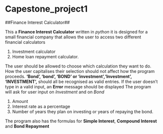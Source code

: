 # Capestone_project1
##Finance Interest Calculator##

This a **Finance Interest Calculator** written in *python* it is designed for a small financial company that allows the user to access two different financial calculators
1. Investment calculator 
2. Home loan repayment calculator.


The user should be allowed to choose which calculation they want to do.
How the user capitalises their selection should not affect how the program proceeds. **‘Bond’, ‘bond’, ‘BOND’ or ‘investment’,‘Investment’, ‘INVESTMENT’,** should all be recognised as valid
entries. 
If the user doesn’t type in a valid input, an **Error** message should be displayed
The program will ask for user input on *Investment* and on *Bond*
1. Amount
2. Interest rate as a percentage
3. Number of years they plan on investing or years of repaying the bond.

The program also has the formulas for **Simple Interest**, **Compound Interest** and **Bond Repayment**



